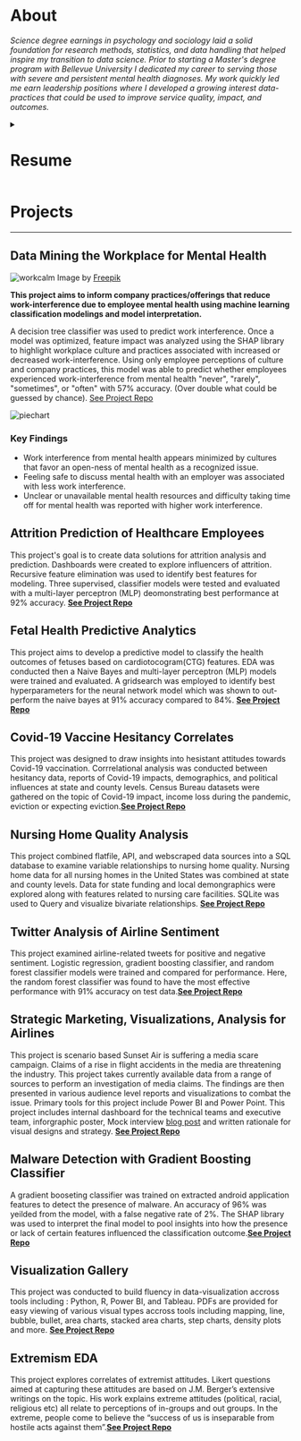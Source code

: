 # About
*Science degree earnings in psychology and sociology laid a solid foundation for research methods, statistics, and data handling that helped inspire my transition to data science. Prior to starting a Master's degree program with Bellevue University I dedicated my career to serving those with severe and persistent mental health diagnoses. My work quickly led me earn leadership positions where I developed a growing interest data-practices that could be used to improve service quality, impact, and outcomes.*

<details markdown="1">  
  
<summary><H1>Resume</H1></summary>  

  
## Technical Skills  

---

**Languages:** Python, R, SQL  
**Software:** Tableau, Power BI, Excel, Hadoop, Spark, HBase  
**Methods:** Statistics, data mining, web-scraping, cleaning, transformation, machine learning, visualization, dashboarding.  

## Education  

---

M.S. Data Science  
B.S. Sociology   
B.S. Psychology   
   
## Work Experience  

---

### Data Analyst Intern @ DataNicely
*Omaha, NE ( Jan 2024 - Present)*
* Provision of ad-hoc data cleaning, transformation, and reporting to meet client needs. 
* Automated file cleaning and transformation with Power Query and Power BI to reduce labor and data redundancy.
* Repaired/reformatted existing Tableau dashboard solutions to improve performance and consistency.

### Research Analyst @ United Way of the Midlands
*Omaha, NE ( June 2023 - Oct 2023)*
* Identified Omaha area service gaps through team-based, qualitative, meta-analysis and coding of external reports.
* Analyzed internal 211 caller data to identify intersection of top needs with top unmet needs.
* Influenced grantmaking changes through reporting on post-covid philanthropic trends and non-profit feedback. 
* Co-Authorship of their 2023 Community Needs Assessment and full authorship of assigned blogs. 
* Used Excel, Python, and Power BI to perform ad hoc analysis on volunteer engagement and donation.
  
</details>    

# Projects

 ---

## Data Mining the Workplace for Mental Health

![workcalm](/docs/assets/img/workcalm2.jpg) Image by <a href="https://www.freepik.com/free-vector/organic-flat-business-person-meditating_13404860.htm#query=work%20stress%20illustration&position=0&from_view=keyword&track=ais&uuid=54d997d2-295c-4bbf-b840-bd90d710e3cf">Freepik</a>

**This project aims to inform company practices/offerings that reduce work-interference due to employee mental health using machine learning classification modelings and model interpretation.**
  
A decision tree classifier was used to predict work interference. Once a model was optimized, feature impact was analyzed using the SHAP library to highlight workplace culture and practices associated with increased or decreased work-interference. Using only employee perceptions of culture and company practices, this model was able to predict whether employees experienced work-interference from mental health "never", "rarely", "sometimes", or "often" with 57% accuracy. (Over double what could be guessed by chance). [See Project Repo](https://github.com/halepino/WorkplaceCulture_DataMining)

![piechart](/docs/assets/img/datamining_pie.png)  
 
### Key Findings 
* Work interference from mental health appears minimized by cultures that favor an open-ness of mental health as a recognized issue.
* Feeling safe to discuss mental health with an employer was associated with less work interference.
* Unclear or unavailable mental health resources and difficulty taking time off for mental health was reported with higher work interference.

## Attrition Prediction of Healthcare Employees
This project's goal is to create data solutions for attrition analysis and prediction. Dashboards were created to explore influencers of attrition. Recursive feature elimination was used to identify best features for modeling. Three supervised, classifier models were tested and evaluated with a multi-layer perceptron (MLP) deomonstrating best performance at 92% accuracy. **[See Project Repo](https://github.com/halepino/HealthcareEmployeeAttrition_PredictiveAnalytics)**

## Fetal Health Predictive Analytics
This project aims to develop a predictive model to classify the health outcomes of fetuses based on cardiotocogram(CTG) features. EDA was conducted then a Naive Bayes and multi-layer perceptron (MLP) models were trained and evaluated. A gridsearch was employed to identify best hyperparameters for the neural network model which was shown to out-perform the naive bayes at 91% accuracy compared to 84%. **[See Project Repo](https://github.com/halepino/FetalHealth_PredictiveAnalytics/tree/main)**

## Covid-19 Vaccine Hesitancy Correlates
This project was designed to draw insights into hesistant attitudes towards Covid-19 vaccination. Corrrelational analysis was conducted between hesitancy data, reports of Covid-19 impacts, demographics, and political influences at state and county levels. Census Bureau datasets were gathered on the topic of Covid-19 impact, income loss during the pandemic, eviction or expecting eviction.**[See Project Repo](https://github.com/halepino/Covid19Vaccine_Hesitancy_Correlational_Analysis)**

## Nursing Home Quality Analysis
This project combined flatfile, API, and webscraped data sources into a SQL database to examine variable relationships to nursing home quality. Nursing home data for all nursing homes in the United States was combined at state and county levels. Data for state funding and local demongraphics were explored along with features related to nursing care facilities. SQLite was used to Query and visualize bivariate relationships. **[See Project Repo](https://github.com/halepino/Nursing_Home_Quality_Analysis/tree/main)**

## Twitter Analysis of Airline Sentiment
This project examined airline-related tweets for positive and negative sentiment. Logistic regression, gradient boosting classifier, and random forest classifier models were trained and compared for performance. Here, the random forest classifier was found to have the most effective performance with 91% accuracy on test data.**[See Project Repo](https://github.com/halepino/AirlineTweets_SentimentAnalysis)**

## Strategic Marketing, Visualizations, Analysis for Airlines
This project is scenario based Sunset Air is suffering a media scare campaign. Claims of a rise in flight accidents in the media are threatening the industry. This project takes currently available data from a range of sources to perform an investigation of media claims. The findings are then presented in various audience level reports and visualizations to combat the issue. Primary tools for this project include Power BI and Power Point. This project includes internal dashboard for the technical teams and executive team, inforgraphic poster, Mock interview [blog post](https://hpfdatalore.wixsite.com/travelnewz/post/read-this-blog-if-you-want-to-live) and written rationale for visual designs and strategy. **[See Project Repo](https://github.com/halepino/AirlineStrategicMarketing_PowerBI)**

## Malware Detection with Gradient Boosting Classifier
A gradient booseting classifier was trained on extracted android application features to detect the presence of malware. An accuracy of 96% was yeilded from the model, with a false negative rate of 2%. The SHAP library was used to interpret the final model to pool insights into how the presence or lack of certain features influenced the classification outcome.**[See Project Repo](https://github.com/halepino/MalwareDetection_GradientBoostingCLF)** 

## Visualization Gallery
This project was conducted to build fluency in data-visualization accross tools including : Python, R, Power BI, and Tableau. PDFs are provided for easy viewing of various visual types accross tools including mapping, line, bubble, bullet, area charts, stacked area charts, step charts, density plots and more. **[See Project Repo](https://github.com/halepino/Visualizations_Gallery)**

## Extremism EDA
This project explores correlates of extremist attitudes. Likert questions aimed at capturing these attitudes are based on J.M. Berger’s extensive writings on the topic. His work explains extreme attitudes (political, racial, religious etc) all relate to perceptions of in-groups and out groups. In the extreme, people come to believe the “success of us is inseparable from hostile acts against them”.**[See Project Repo](https://github.com/halepino/Extremism_EDA)**
